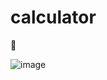 # calculator
🤔

![image](https://user-images.githubusercontent.com/104692252/221136543-72f032f6-04e9-4117-adf8-1ebfb0d67397.png)
